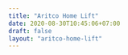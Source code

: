 ```yaml
---
title: "Aritco Home Lift"
date: 2020-08-30T10:45:06+07:00
draft: false
layout: "aritco-home-lift"
---
```


